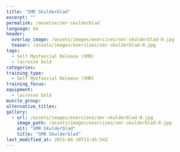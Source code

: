 ```yaml
---
title: "SMR Skulderblad"
excerpt: ""
permalink: /oevelse/smr-skulderblad
language: da
header:
  overlay_image: /assets/images/exercises/smr-skulderblad-0.jpg
  teaser: /assets/images/exercises/smr-skulderblad-0.jpg
tags:
  - Self Myofascial Release (SMR)
  - lacrosse bold
categories:
training_type: 
  - Self Myofascial Release (SMR)
training_focus: 
equipment:
  - lacrosse bold
muscle_group:
alternative_titles:
gallery:
  - url: /assets/images/exercises/smr-skulderblad-0.jpg
    image_path: /assets/images/exercises/smr-skulderblad-0.jpg
    alt: "SMR Skulderblad"
    title: "SMR Skulderblad"
last_modified_at: 2015-04-10T13:45:54Z
---
```



